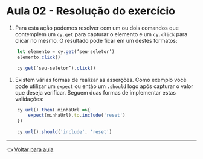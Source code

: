 # Aula 02 - Resolução do exercício

1. Para esta ação podemos resolver com um ou dois comandos que contemplem um `cy.get` para capturar o elemento e um `cy.click` para clicar no mesmo. O resultado pode ficar em um destes formatos:
   
```javascript
    let elemento = cy.get(‘seu-seletor’)
    elemento.click()
```

```javascript
    cy.get(‘seu-seletor’).click()
```

1. Existem várias formas de realizar as asserções. Como exemplo você pode utilizar um `expect` ou então um `.should` logo após capturar o valor que deseja verificar. Seguem duas formas de implementar estas validações:
 
```javascript
    cy.url().then( minhaUrl =>{
        expect(minhaUrl).to.include('reset')
    })
```

```javascript
    cy.url().should('include', 'reset')
```

---
👈 [Voltar para aula](aula.md)
